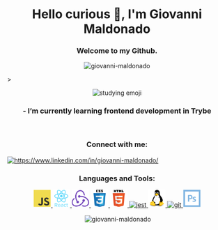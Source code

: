 <h1 align="center">Hello curious 👋, I'm Giovanni Maldonado</h1>
<h3 align="center">Welcome to my Github.</h3>

<p align="center"> <img src="https://komarev.com/ghpvc/?username=giovanni-maldonado&label=visits&color=6e00f5&style=flat" alt="giovanni-maldonado" /> </p>>

<p align="center"> <img src="https://raw.githubusercontent.com/andrejarrell/catgifs/master/images/type.gif" alt="studying emoji"/> </p>
<h3 align="center"> -  I’m currently learning frontend development in <strong>Trybe</strong></h3>

</br>

<h3 align="center">Connect with me: </h3>
    <a align="center" href="https://www.linkedin.com/in/giovanni-maldonado/" target="blank"><img align="center" src="http://cdn.onlinewebfonts.com/svg/img_137494.png" alt="https://www.linkedin.com/in/giovanni-maldonado/" height="40" width="40" /> </a>

<h3 align="center">Languages and Tools:</h3>
<p align="center"> 
    <a href="https://developer.mozilla.org/en-US/docs/Web/JavaScript" target="_blank"> <img src="https://raw.githubusercontent.com/devicons/devicon/master/icons/javascript/javascript-original.svg" alt="javascript" width="40" height="40"/> </a> 
    <a href="https://reactjs.org/" target="_blank"> <img src="https://raw.githubusercontent.com/devicons/devicon/master/icons/react/react-original-wordmark.svg" alt="react" width="40" height="40"/> </a> 
    <a href="https://redux.js.org" target="_blank"> <img src="https://raw.githubusercontent.com/devicons/devicon/master/icons/redux/redux-original.svg" alt="redux" width="40" height="40"/> </a> 
    <a href="https://www.w3schools.com/css/" target="_blank"> <img src="https://raw.githubusercontent.com/devicons/devicon/master/icons/css3/css3-original-wordmark.svg" alt="css3" width="40" height="40"/> </a> 
    <a href="https://www.w3.org/html/" target="_blank"> <img src="https://raw.githubusercontent.com/devicons/devicon/master/icons/html5/html5-original-wordmark.svg" alt="html5" width="40" height="40"/> </a> 
    <a href="https://jestjs.io" target="_blank"> <img src="https://www.vectorlogo.zone/logos/jestjsio/jestjsio-icon.svg" alt="jest" width="40" height="40"/> </a> 
    <a href="https://www.linux.org/" target="_blank"> <img src="https://raw.githubusercontent.com/devicons/devicon/master/icons/linux/linux-original.svg" alt="linux" width="40" height="40"/> </a> 
    <a href="https://git-scm.com/" target="_blank"> <img src="https://www.vectorlogo.zone/logos/git-scm/git-scm-icon.svg" alt="git" width="40" height="40"/> </a> 
    <a href="https://www.photoshop.com/en" target="_blank"> <img src="https://raw.githubusercontent.com/devicons/devicon/master/icons/photoshop/photoshop-line.svg" alt="photoshop" width="40" height="40"/> </a> 
</p>

<p align="center">&nbsp;<img align="center" src="https://github-readme-stats.vercel.app/api?username=giovanni-maldonado&show_icons=true&theme=onedark&title_color=b565c4&text_color=8565c4&bg_color=1a1a1a&hide_border=true&locale=en" alt="giovanni-maldonado" /></p>
